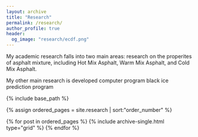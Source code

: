 ```yaml
---
layout: archive
title: "Research"
permalink: /research/
author_profile: true
header:
  og_image: "research/ecdf.png"
---
```


My academic research falls into two main areas: research on the properites of asphalt mixture, including Hot Mix Asphalt, Warm Mix Asphalt, and Cold Mix Asphalt. 


My other main research is developed computer program black ice prediction program


<nbsp>

{% include base_path %}

{% assign ordered_pages = site.research | sort:"order_number" %}

{% for post in ordered_pages %}
  {% include archive-single.html type="grid" %}
{% endfor %}
